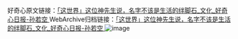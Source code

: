 好奇心原文链接：[「这世界」这位神先生说，名字不该是生活的绊脚石_文化_好奇心日报-孙若空 ](https://www.qdaily.com/articles/10252.html)
WebArchive归档链接：[「这世界」这位神先生说，名字不该是生活的绊脚石_文化_好奇心日报-孙若空 ](http://web.archive.org/web/20190623155906/https://www.qdaily.com/articles/10252.html)
![image](http://ww3.sinaimg.cn/large/007d5XDply1g3vvq8cny9j30u02ov7wh)